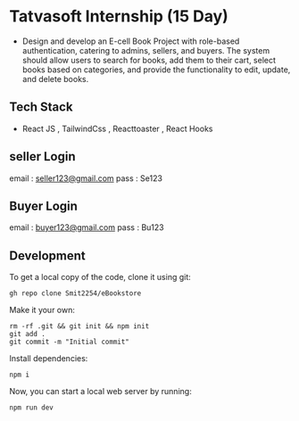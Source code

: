 # Tatvasoft Internship (15 Day)

* Design and develop an E-cell Book Project with role-based authentication, catering to admins, sellers, and buyers. The system should allow users to search for books, add them to their cart, select books based on categories, and provide the functionality to edit, update, and delete books.

## Tech Stack 
* React JS , TailwindCss , Reacttoaster , React Hooks

## seller Login

email : seller123@gmail.com
pass : Se123

## Buyer Login

email : buyer123@gmail.com
pass : Bu123

## Development

To get a local copy of the code, clone it using git:

```
gh repo clone Smit2254/eBookstore
```

Make it your own:

```
rm -rf .git && git init && npm init
git add .
git commit -m "Initial commit"
```

Install dependencies:

```
npm i
```

Now, you can start a local web server by running:

```
npm run dev
```
